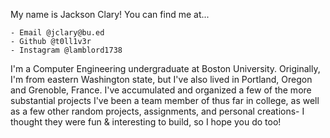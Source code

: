 My name is Jackson Clary!
  You can find me at...
  
    - Email @jclary@bu.ed
    - Github @t0ll1v3r
    - Instagram @lamblord1738

I'm a Computer Engineering undergraduate at Boston University. Originally, I'm from eastern Washington state, but I've also lived in Portland, Oregon and Grenoble, France. I've accumulated and organized a few of the more substantial projects I've been a team member of thus far in college, as well as a few other random projects, assignments, and personal creations- I thought they were fun & interesting to build, so I hope you do too!
